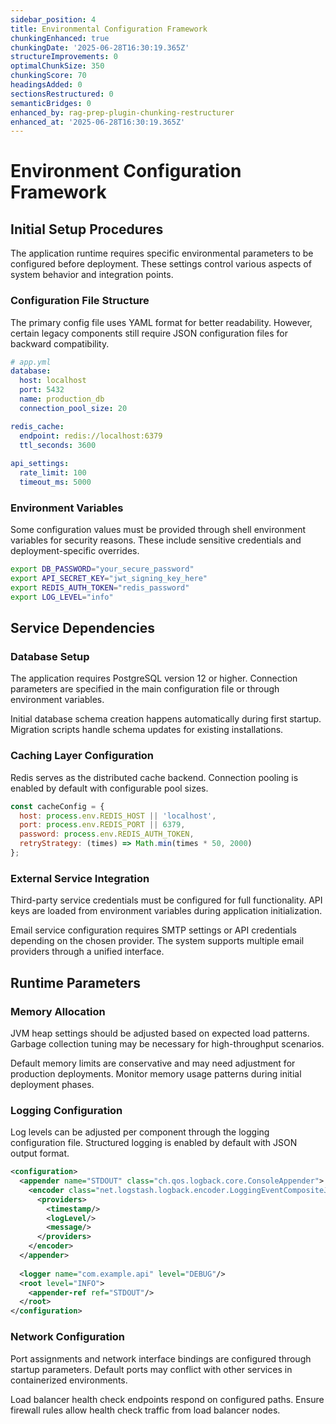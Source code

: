 ```yaml
---
sidebar_position: 4
title: Environmental Configuration Framework
chunkingEnhanced: true
chunkingDate: '2025-06-28T16:30:19.365Z'
structureImprovements: 0
optimalChunkSize: 350
chunkingScore: 70
headingsAdded: 0
sectionsRestructured: 0
semanticBridges: 0
enhanced_by: rag-prep-plugin-chunking-restructurer
enhanced_at: '2025-06-28T16:30:19.365Z'
---
```


# Environment Configuration Framework

## Initial Setup Procedures

The application runtime requires specific environmental parameters to be configured before deployment. These settings control various aspects of system behavior and integration points.

### Configuration File Structure

The primary config file uses YAML format for better readability. However, certain legacy components still require JSON configuration files for backward compatibility.

```yaml
# app.yml
database:
  host: localhost
  port: 5432
  name: production_db
  connection_pool_size: 20

redis_cache:
  endpoint: redis://localhost:6379
  ttl_seconds: 3600
  
api_settings:
  rate_limit: 100
  timeout_ms: 5000
```

### Environment Variables

Some configuration values must be provided through shell environment variables for security reasons. These include sensitive credentials and deployment-specific overrides.

```bash
export DB_PASSWORD="your_secure_password"
export API_SECRET_KEY="jwt_signing_key_here"
export REDIS_AUTH_TOKEN="redis_password"
export LOG_LEVEL="info"
```

## Service Dependencies

### Database Setup

The application requires PostgreSQL version 12 or higher. Connection parameters are specified in the main configuration file or through environment variables.

Initial database schema creation happens automatically during first startup. Migration scripts handle schema updates for existing installations.

### Caching Layer Configuration

Redis serves as the distributed cache backend. Connection pooling is enabled by default with configurable pool sizes.

```javascript
const cacheConfig = {
  host: process.env.REDIS_HOST || 'localhost',
  port: process.env.REDIS_PORT || 6379,
  password: process.env.REDIS_AUTH_TOKEN,
  retryStrategy: (times) => Math.min(times * 50, 2000)
};
```

### External Service Integration

Third-party service credentials must be configured for full functionality. API keys are loaded from environment variables during application initialization.

Email service configuration requires SMTP settings or API credentials depending on the chosen provider. The system supports multiple email providers through a unified interface.

## Runtime Parameters

### Memory Allocation

JVM heap settings should be adjusted based on expected load patterns. Garbage collection tuning may be necessary for high-throughput scenarios.

Default memory limits are conservative and may need adjustment for production deployments. Monitor memory usage patterns during initial deployment phases.

### Logging Configuration

Log levels can be adjusted per component through the logging configuration file. Structured logging is enabled by default with JSON output format.

```xml
<configuration>
  <appender name="STDOUT" class="ch.qos.logback.core.ConsoleAppender">
    <encoder class="net.logstash.logback.encoder.LoggingEventCompositeJsonEncoder">
      <providers>
        <timestamp/>
        <logLevel/>
        <message/>
      </providers>
    </encoder>
  </appender>
  
  <logger name="com.example.api" level="DEBUG"/>
  <root level="INFO">
    <appender-ref ref="STDOUT"/>
  </root>
</configuration>
```

### Network Configuration

Port assignments and network interface bindings are configured through startup parameters. Default ports may conflict with other services in containerized environments.

Load balancer health check endpoints respond on configured paths. Ensure firewall rules allow health check traffic from load balancer nodes.
